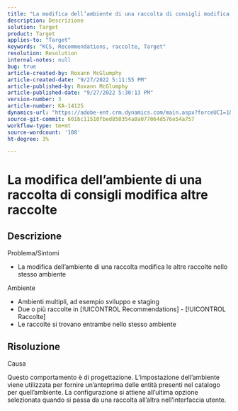 ```yaml
---
title: "La modifica dell’ambiente di una raccolta di consigli modifica altre raccolte"
description: Descrizione
solution: Target
product: Target
applies-to: "Target"
keywords: "KCS, Recommendations, raccolte, Target"
resolution: Resolution
internal-notes: null
bug: true
article-created-by: Roxann McGlumphy
article-created-date: "9/27/2022 5:11:55 PM"
article-published-by: Roxann McGlumphy
article-published-date: "9/27/2022 5:30:13 PM"
version-number: 3
article-number: KA-14125
dynamics-url: "https://adobe-ent.crm.dynamics.com/main.aspx?forceUCI=1&pagetype=entityrecord&etn=knowledgearticle&id=0196a277-873e-ed11-9db1-00224808613b"
source-git-commit: 601bc11510fbed850354a0a077064d576e54a757
workflow-type: tm+mt
source-wordcount: '108'
ht-degree: 3%

---
```


# La modifica dell’ambiente di una raccolta di consigli modifica altre raccolte

## Descrizione

Problema/Sintomi<br>
- La modifica dell’ambiente di una raccolta modifica le altre raccolte nello stesso ambiente



Ambiente
- Ambienti multipli, ad esempio sviluppo e staging
- Due o più raccolte in [!UICONTROL Recommendations] - [!UICONTROL Raccolte]
- Le raccolte si trovano entrambe nello stesso ambiente



## Risoluzione


Causa

Questo comportamento è di progettazione. L’impostazione dell’ambiente viene utilizzata per fornire un’anteprima delle entità presenti nel catalogo per quell’ambiente. La configurazione si attiene all’ultima opzione selezionata quando si passa da una raccolta all’altra nell’interfaccia utente.

